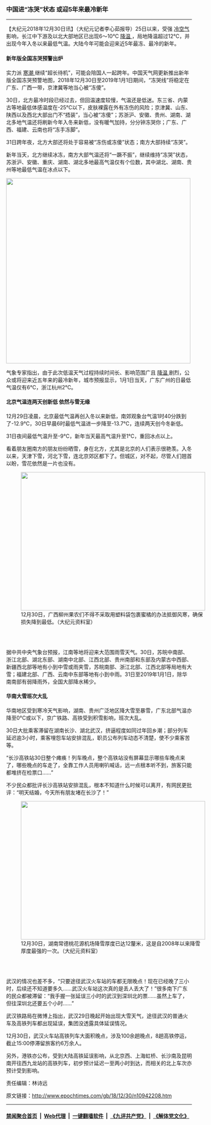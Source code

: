 ### 中国进“冻哭”状态 或迎5年来最冷新年
------------------------

<p>
 【大纪元2018年12月30日讯】（大纪元记者李心茹报导）25日以来，受强
 <a href="http://www.epochtimes.com/gb/tag/%E5%86%B7%E7%A9%BA%E6%B0%94.html">
  冷空气
 </a>
 影响，长江中下游及以北大部地区已出现6～10℃
 <a href="http://www.epochtimes.com/gb/tag/%E9%99%8D%E6%B8%A9.html">
  降温
 </a>
 ，局地降温超过12℃，并出现今年入冬以来最低气温。大陆今年可能会迎来近5年最冻、最冷的新年。
</p>
<h4>
 新年版全国冻哭预警出炉
</h4>
<p>
 实力派
 <a href="http://www.epochtimes.com/gb/tag/%E5%AF%92%E6%BD%AE.html">
  寒潮
 </a>
 继续“超长待机”，可能会陪国人一起跨年。中国天气网更新推出新年版全国冻哭预警地图，2018年12月30日至2019年1月1日期间，“冻哭线”将稳定在广东、广西一带，京津冀等地当心被“冻傻”。
</p>
<p>
 30日，北方最冷时段已经过去，但回温速度较慢，气温还是低迷。东三省、内蒙古等地最低体感温度在-25℃以下，皮肤裸露在外有冻伤的风险；京津冀、山东、陕西以及西北大部出门不“捂装”，当心被“冻傻”；苏浙沪、安徽、贵州、湖南、湖北多地气温还将刷新今年入冬来新低，没有暖气加持，分分钟冻哭你；广东、广西、福建、云南也将“冻手冻脚”。
</p>
<p>
 31日跨年夜，北方大部还将处于容易被“冻伤或冻傻”状态；南方大部持续“冻哭”。
</p>
<p>
 新年当天，北方继续冰冻，南方大部气温还将“一蹶不振”，继续维持“冻哭”状态，苏浙沪、安徽、重庆、湖南、湖北多地最高气温仅有个位数，其中湖北、湖南、贵州等地最低气温在冰点以下。
</p>
<p>
 <a href="http://i.epochtimes.com/assets/uploads/2018/12/1-93.jpg">
  <img alt="" class="aligncenter wp-image-10942377" height="502" src="http://i.epochtimes.com/assets/uploads/2018/12/1-93-600x603.jpg" width="500"/>
 </a>
</p>
<p>
 气象专家指出，由于此次低温天气过程持续时间长、影响范围广且
 <a href="http://www.epochtimes.com/gb/tag/%E9%99%8D%E6%B8%A9.html">
  降温
 </a>
 剧烈，公众或将迎来近五年来的最冷新年，城市预报显示，1月1日当天，广东广州的日最低气温仅有6℃，浙江杭州2℃。
</p>
<h4>
 北京气温连两天创新低 依然与雪无缘
</h4>
<p>
 12月29日凌晨，北京最低气温再创入冬以来新低，南郊观象台气温1时40分跌到了-12.9℃，30日早晨6时最低气温进一步降至-13.7℃，连续两天创今冬新低。
</p>
<p>
 31日夜间最低气温升至-9℃，新年当天最高气温升至1℃，重回冰点以上。
</p>
<p>
 看着朋友圈南方的朋友纷纷晒雪，身在北方，尤其是北京的人们表示很艳羡。入冬以来，天津下雪，河北下雪，连北京郊区都下了。但城区，对不起，尽管人们翘首以盼，雪花依然是一片也没有。
</p>
<figure class="wp-caption aligncenter" id="attachment_10942350" style="width: 500px">
 <a href="http://i.epochtimes.com/assets/uploads/2018/12/VCG111183628939.jpg">
  <img alt="" class="wp-image-10942350" height="375" src="http://i.epochtimes.com/assets/uploads/2018/12/VCG111183628939-600x450.jpg" width="500"/>
 </a>
 <br/><figcaption class="wp-caption-text">
  12月30日，广西柳州果农们不得不采取用塑料袋包裹蜜橘的办法抵御风寒，确保损失降到最低。（大纪元资料室）
 </figcaption><br/>
</figure><br/>
<p>
 据中共中央气象台预报，江南等地将迎来大范围雨雪天气。30日，苏皖中南部、浙江北部、湖北东部、湖南中北部、江西北部、贵州南部和东部及内蒙古中西部、新疆西北部等地有小到中雪或雨夹雪，苏皖南部、浙江北部、江西北部等局地有大雪；福建北部、广西、云南中东部等地有小到中雨。31日至2019年1月1日，除华南南部有弱降雨外，全国大部降水稀少。
</p>
<h4>
 华南大雪班次大乱
</h4>
<p>
 华南地区受到寒冷天气影响，湖南、贵州广泛地区降大雪至暴雪，广东北部气温亦降至0°C或以下，京广铁路、高铁受到积雪影响，班次大乱。
</p>
<p>
 30日大批乘客滞留在湖南长沙、湖北武汉，挤逼程度如同过年回乡潮；部分列车延迟逾3小时，乘客埋怨车站安排混乱，职员公布列车动态不清楚，使不少乘客苦等。
</p>
<p>
 “长沙高铁站30日整个瘫痪！列车晚点，整个高铁站没有屏幕显示哪些车晚点来了，哪些晚点的车走了，全靠工作人员用喇叭喊话，远一点根本听不到，旅客只能都堆挤在检票口……”
</p>
<p>
 不少民众都批评长沙高铁站安排混乱，根本不知道什么时候可以离开，有网民更批评：“明天结婚，今天所有朋友堵在长沙了！”
</p>
<figure class="wp-caption aligncenter" id="attachment_10942346" style="width: 500px">
 <a href="http://i.epochtimes.com/assets/uploads/2018/12/VCG111183632160.jpg">
  <img alt="" class="wp-image-10942346" height="375" src="http://i.epochtimes.com/assets/uploads/2018/12/VCG111183632160-600x450.jpg" width="500"/>
 </a>
 <br/><figcaption class="wp-caption-text">
  12月30日，湖南常德桃花源机场降雪厚度已达12釐米，这是自2008年以来降雪厚度最强的一次。（大纪元资料室）
 </figcaption><br/>
</figure><br/>
<p>
 武汉的情况也差不多，“只要途径武汉火车站的车都无限晚点！现在已经晚了三小时，后续还不知道要多久……武汉火车站这次真的是丢人丢大了！”很多南下广东的民众都被滞留：“我手握一张延误三小时的武汉到深圳北的票……虽然上车了，但往深圳北还要五个小时……”
</p>
<p>
 武汉铁路局在微博上指出，武汉29日晚起开始出现大雪天气，途径武汉的普通火车及高铁列车都出现延误，集团没透露具体延误情况。
</p>
<p>
 12月30日，武汉火车站高铁列车大面积晚点，涉及100余趟晚点，8趟高铁停运，截止15∶00停滞留旅客约6万余人。
</p>
<p>
 另外，港铁亦公布，受到大陆高铁延误影响，从北京西、上海虹桥、长沙南及昆明南开往西九龙站的高铁列车，初步预计延迟一至两小时到达，而相关的北上车次亦预计受到影响。
</p>
<p>
 责任编辑：林诗远
</p>

原文链接：http://www.epochtimes.com/gb/18/12/30/n10942208.htm


------------------------
#### [禁闻聚合首页](https://github.com/gfw-breaker/banned-news/blob/master/README.md) &nbsp;|&nbsp; [Web代理](https://github.com/gfw-breaker/open-proxy/blob/master/README.md) &nbsp;|&nbsp; [一键翻墙软件](https://github.com/gfw-breaker/nogfw/blob/master/README.md) &nbsp;|&nbsp; [《九评共产党》](https://github.com/gfw-breaker/9ping.md/blob/master/README.md#九评之一评共产党是什么) &nbsp;|&nbsp; [《解体党文化》](https://github.com/gfw-breaker/jtdwh.md/blob/master/README.md#绪论)